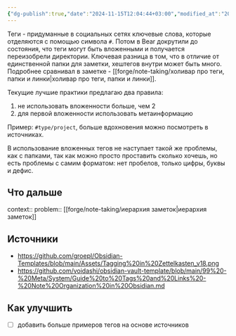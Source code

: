 ```yaml
---
{"dg-publish":true,"date":"2024-11-15T12:04:44+03:00","modified_at":"2024-12-01T13:33:46+03:00","tags":["status/writing"],"permalink":"/forge/note-taking/использование тегов/","dgPassFrontmatter":true}
---
```



Теги - придуманные в социальных сетях ключевые слова, которые отделяются с помощью символа `#`. Потом в Bear докрутили до состояния, что теги могут быть вложенными и получается переизобрели директории. Ключевая разница в том, что в отличие от единственной папки для заметки, хештегов внутри может быть много. Подробнее сравнивал в заметке - [[forge/note-taking/холивар про теги, папки и линки|холивар про теги, папки и линки]].

Текущие лучшие практики предлагаю два правила:
1. не использовать вложенности больше, чем 2
2. для первой вложенности использовать метаинформацию

Пример: `#type/project`, больше вдохновения можно посмотреть в источниках.

В использование вложенных тегов не наступает такой же проблемы, как с папками, так как можно просто проставить сколько хочешь, но есть проблемы с самим форматом: нет пробелов, только цифры, буквы и дефис.

## Что дальше



context:: 
problem:: [[forge/note-taking/иерархия заметок|иерархия заметок]]

## Источники



- https://github.com/groepl/Obsidian-Templates/blob/main/Assets/Tagging%20in%20Zettelkasten_v18.png
- https://github.com/voidashi/obsidian-vault-template/blob/main/99%20-%20Meta/System/Guide%20to%20Tags%20and%20Links%20-%20Note%20Organization%20in%20Obsidian.md

## Как улучшить

- [ ] добавить больше примеров тегов на основе источников
